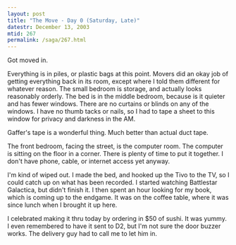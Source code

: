 ```yaml
---
layout: post
title: "The Move - Day 0 (Saturday, Late)"
datestr: December 13, 2003
mtid: 267
permalink: /saga/267.html
---
```


Got moved in.

Everything is in piles, or plastic bags at this point.  Movers did an okay job of getting everything back in its room, except where I told them different for whatever reason.  The small bedroom is storage, and actually looks reasonably orderly.  The bed is in the middle bedroom, because is it quieter and has fewer windows.  There are no curtains or blinds on any of the windows.  I have no thumb tacks or nails, so I had to tape a sheet to this window for privacy and darkness in the AM.

Gaffer's tape is a wonderful thing.  Much better than actual duct tape.

The front bedroom, facing the street, is the computer room.  The computer is sitting on the floor in a corner.  There is plenty of time to put it together.  I don't have phone, cable, or internet access yet anyway.

I'm kind of wiped out.  I made the bed, and hooked up the Tivo to the TV, so I could catch up on what has been recorded.  I started watching Battlestar Galactica, but didn't finish it.  I then spent an hour looking for my book, which is coming up to the endgame.  It was on the coffee table, where it was since lunch when I brought it up here.

I celebrated making it thru today by ordering in $50 of sushi. It was yummy.  I even remembered to have it sent to D2, but I'm not sure the door buzzer works.  The delivery guy had to call me to let him in.


